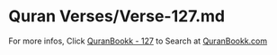 # Quran Verses/Verse-127.md 

For more infos, Click [QuranBookk - 127](https://www.quranbookk.com/quran/search?q=127) to Search at [QuranBookk.com](http://quranbookk.com/)